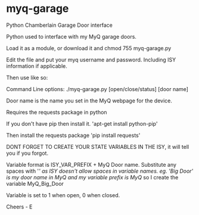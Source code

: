 # myq-garage
Python Chamberlain Garage Door interface

Python used to interface with my MyQ garage doors. 

Load it as a module, or download it and chmod 755 myq-garage.py

Edit the file and put your myq username and password. Including ISY information if applicable.

Then use like so:

Command Line options:  ./myq-garage.py [open/close/status] [door name]

Door name is the name you set in the MyQ webpage for the device.

Requires the requests package in python

If you don't have pip then install it. 'apt-get install python-pip'

Then install the requests package 'pip install requests'

DONT FORGET TO CREATE YOUR STATE VARIABLES IN THE ISY, it will tell you if you forgot.

Variable format is ISY_VAR_PREFIX + MyQ Door name. Substitute any spaces with '_' as 
ISY doesn't allow spaces in variable names.
eg. 'Big Door' is my door name in MyQ and my variable prefix is MyQ_ so I create the variable MyQ_Big_Door

Variable is set to 1 when open, 0 when closed.

Cheers - E

